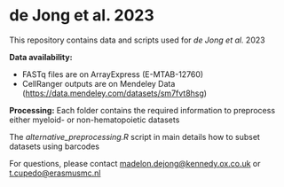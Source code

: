 # de Jong et al. 2023

This repository contains data and scripts used for *de Jong et al.* 2023

**Data availability:**
- FASTq files are on ArrayExpress (E-MTAB-12760)
- CellRanger outputs are on Mendeley Data (https://data.mendeley.com/datasets/sm7fvt8hsg)

**Processing:**
Each folder contains the required information to preprocess either myeloid- or non-hematopoietic datasets

The *alternative_preprocessing.R* script in main details how to subset datasets using barcodes

For questions, please contact madelon.dejong@kennedy.ox.co.uk or t.cupedo@erasmusmc.nl
